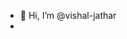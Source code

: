 - 👋 Hi, I’m @vishal-jathar
-
<!---
vishal-jathar/vishal-jathar is a ✨ special ✨ repository because its `README.md` (this file) appears on your GitHub profile.
You can click the Preview link to take a look at your changes.
--->
